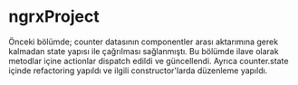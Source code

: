 # ngrxProject
Önceki bölümde; counter datasının componentler arası aktarımına gerek kalmadan state yapısı ile çağrılması sağlanmıştı.
Bu bölümde ilave olarak metodlar içine actionlar dispatch edildi ve güncellendi.
Ayrıca counter.state içinde refactoring yapıldı ve ilgili constructor'larda düzenleme yapıldı.
